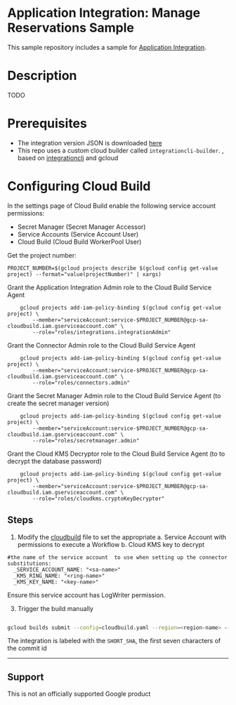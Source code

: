 # Application Integration: Manage Reservations Sample

This sample repository includes a sample for [Application Integration](https://cloud.google.com/application-integration/docs/overview).

# Description

TODO

# Prerequisites

* The integration version JSON is downloaded [here](./src/executeworkflows.json)
* This repo uses a custom cloud builder called `integrationcli-builder`. , based on [integrationcli](https://github.com/srinandan/integrationcli) and gcloud

# Configuring Cloud Build

In the settings page of Cloud Build enable the following service account permissions:
* Secret Manager (Secret Manager Accessor)
* Service Accounts (Service Account User)
* Cloud Build (Cloud Build WorkerPool User)

Get the project number:

```
PROJECT_NUMBER=$(gcloud projects describe $(gcloud config get-value project) --format="value(projectNumber)" | xargs)
```

Grant the Application Integration Admin role to the Cloud Build Service Agent

```
    gcloud projects add-iam-policy-binding $(gcloud config get-value project) \
        --member="serviceAccount:service-$PROJECT_NUMBER@gcp-sa-cloudbuild.iam.gserviceaccount.com" \
        --role="roles/integrations.integrationAdmin"
```

Grant the Connector Admin role to the Cloud Build Service Agent

```
    gcloud projects add-iam-policy-binding $(gcloud config get-value project) \
        --member="serviceAccount:service-$PROJECT_NUMBER@gcp-sa-cloudbuild.iam.gserviceaccount.com" \
        --role="roles/connectors.admin"
```

Grant the Secret Manager Admin role to the Cloud Build Service Agent (to create the secret manager version)

```
    gcloud projects add-iam-policy-binding $(gcloud config get-value project) \
        --member="serviceAccount:service-$PROJECT_NUMBER@gcp-sa-cloudbuild.iam.gserviceaccount.com" \
        --role="roles/secretmanager.admin"
```

Grant the Cloud KMS Decryptor role to the Cloud Build Service Agent (to to decrypt the database password)

```
    gcloud projects add-iam-policy-binding $(gcloud config get-value project) \
        --member="serviceAccount:service-$PROJECT_NUMBER@gcp-sa-cloudbuild.iam.gserviceaccount.com" \
        --role="roles/cloudkms.cryptoKeyDecrypter"
```


## Steps

1. Modify the [cloudbuild](./cloudbuild.yaml) file to set the appropriate
   a. Service Account with permissions to execute a Workflow
   b. Cloud KMS key to decrypt

```
#the name of the service account  to use when setting up the connector
substitutions:
  _SERVICE_ACCOUNT_NAME: "<sa-name>"
  _KMS_RING_NAME: "<ring-name>"
  _KMS_KEY_NAME: "<key-name>"
```
Ensure this service account has LogWriter permission.

3. Trigger the build manually

```sh

gcloud builds submit --config=cloudbuild.yaml --region=<region-name> --project=<project-name>
```

The integration is labeled with the `SHORT_SHA`, the first seven characters of the commit id
___

## Support

This is not an officially supported Google product
